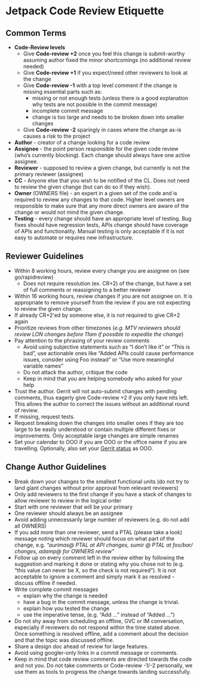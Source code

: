 # Jetpack Code Review Etiquette

## Common Terms

*   **Code-Review levels**
    *   Give **Code-review +2** once you feel this change is submit-worthy assuming author fixed
     the minor shortcomings (no additional review needed)
    *   Give **Code-review +1** if you expect/need other reviewers to look at the change
    *   Give **Code-review -1** with a top level comment if the change is missing essential parts such as:
        *   missing or not enough tests (unless there is a good explanation why tests are not
         possible in the commit message)
        *   incomplete commit message
        *   change is too large and needs to be broken down into smaller changes
    *   Give **Code-review -2** sparingly in cases where the change as-is causes a risk to the project
*   **Author** - creator of a change looking for a code review
*   **Assignee** - the point person responsible for the given code review (who’s currently
 blocking). Each change should always have one active assignee.
*   **Reviewer** - supposed to review a given change, but currently is not the primary reviewer
 (assignee)
*   **CC** - Anyone else that you wish to be notified of the CL.  Does not need to review the given change (but can do so if they wish).
*   **Owner** (OWNERS file) - an expert in a given set of the code and is required to review any changes to that code. Higher level owners are responsible to make sure that any more direct owners are aware of the change or would not mind the given change.
*   **Testing** - every change should have an appropriate level of testing. Bug fixes should have regression tests, APIs change should have coverage of APIs and functionality. Manual testing is only acceptable if it is not easy to automate or requires new infrastructure.

## Reviewer Guidelines

*   Within 8 working hours, review every change you are assignee on (see go/rapidreview)
    *   Does not require resolution (ex. CR+2) of the change, but have a set of full
     comments or reassigning to a better reviewer
*   Within 16 working hours, review changes if you are not assignee on. It is appropriate to
 remove yourself from the review if you are not expecting to review the given change.
*   If already CR+2'ed by someone else, it is not required to give CR+2 again
*   Prioritize reviews from other timezones (_e.g. MTV reviewers should review LON changes before 11am if possible to expedite the change_)
*   Pay attention to the phrasing of your review comments
    *   Avoid using subjective statements such as “I don’t like it” or “This is bad”, use actionable ones like “Added APIs could cause performance issues, consider using Foo instead” or “Use more meaningful variable names”
    *   Do not attack the author, critique the code
    *   Keep in mind that you are helping somebody who asked for your help
*   Trust the author. Gerrit will not auto-submit changes with pending comments, thus eagerly give Code-review +2 if you only have nits left. This allows the author to correct the issues without an additional round of review.
*   If missing, request tests.
*   Request breaking down the changes into smaller ones if they are too large to be easily understood or contain multiple different fixes or improvements. Only acceptable large changes are simple renames
*   Set your calendar to OOO if you are OOO or the office name if you are travelling. Optionally, also set your [Gerrit status](https://android-review.googlesource.com/settings/) as OOO.

## Change Author Guidelines

*   Break down your changes to the smallest functional units (do not try to land giant changes without prior approval from relevant reviewers)
*   Only add reviewers to the first change if you have a stack of changes to allow reviewer to review in the logical order
*   Start with one reviewer that will be your primary
*   One reviewer should always be an assignee
*   Avoid adding unnecessarily large number of reviewers (e.g. do not add all OWNERS)
*   If you add more than one reviewer, send a PTAL (please take a look) message noting which
 reviewer should focus on what part of the change, e.g. _“aurimas@ PTAL at API changes, sumir
 @ PTAL at foo/bar/ changes, adamp@ for OWNERS review”_
*   Follow up on every comment left in the review either by following the suggestion and marking it done or stating why you chose not to (e.g. “this value can never be X, so the check is not required”). It is not acceptable to ignore a comment and simply mark it as resolved - discuss offline if needed.
*   Write complete commit messages
    *   explain why the change is needed
    *   have a bug in the commit message, unless the change is trivial. 
    *   explain how you tested the change
    *   use the imperative tense, (e.g. “Add …” instead of “Added …”) 
*   Do not shy away from scheduling an offline, GVC or IM conversation, especially if reviewers do not respond within the time stated above. Once something is resolved offline, add a comment about the decision and that the topic was discussed offline.
*   Share a design doc ahead of review for large features.
*   Avoid using googler-only links in a commit message or comments.
*   Keep in mind that code review comments are directed towards the code and not you. Do not take comments or Code-review -1/-2 personally, we use them as tools to progress the change towards landing successfully.
